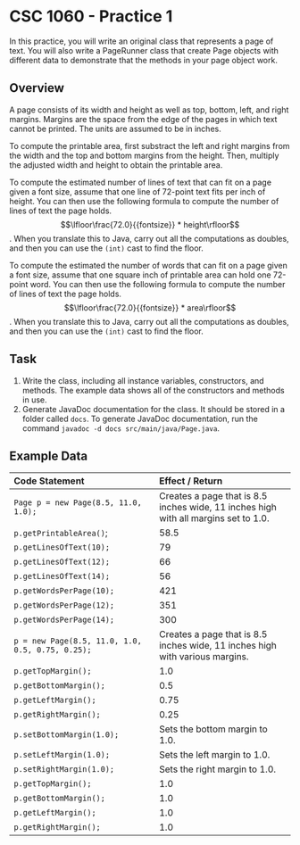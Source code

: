 # CSC 1060 - Practice 1
In this practice, you will write an original class that represents a page of text. You will also write a PageRunner class that create Page objects with different data to demonstrate that the methods in your page object work.

## Overview
A page consists of its width and height as well as top, bottom, left, and right margins. Margins are the space from the edge of the pages in which text cannot be printed. The units are assumed to be in inches.

To compute the printable area, first substract the left and right margins from the width and the top and bottom margins from the height. Then, multiply the adjusted width and height to obtain the printable area.

To compute the estimated number of lines of text that can fit on a page given a font size, assume that one line of 72-point text fits per inch of height. You can then use the following formula to compute the number of lines of text the page holds. $$\lfloor\frac{72.0}{{fontsize}} * height\rfloor$$. When you translate this to Java, carry out all the computations as doubles, and then you can use the `(int)` cast to find the floor.

To compute the estimated the number of words that can fit on a page given a font size, assume that one square inch of printable area can hold one 72-point word. You can then use the following formula to compute the number of lines of text the page holds. $$\lfloor\frac{72.0}{{fontsize}} * area\rfloor$$. When you translate this to Java, carry out all the computations as doubles, and then you can use the `(int)` cast to find the floor.


## Task
1. Write the class, including all instance variables, constructors, and methods. The example data shows all of the constructors and methods in use.
2. Generate JavaDoc documentation for the class. It should be stored in a folder called `docs`. To generate JavaDoc documentation, run the command `javadoc -d docs src/main/java/Page.java`.

## Example Data
| Code Statement | Effect / Return|
| :--- | :---  |
|`Page p = new Page(8.5, 11.0, 1.0);` | Creates a page that is 8.5 inches wide, 11 inches high with all margins set to 1.0. |
| `p.getPrintableArea()`; | 58.5 |
| `p.getLinesOfText(10);` | 79 |
| `p.getLinesOfText(12);` | 66 |
| `p.getLinesOfText(14);` | 56 |
| `p.getWordsPerPage(10);` | 421 |
| `p.getWordsPerPage(12);` | 351 |
| `p.getWordsPerPage(14);` | 300 |
| `p = new Page(8.5, 11.0, 1.0, 0.5, 0.75, 0.25);` | Creates a page that is 8.5 inches wide, 11 inches high with various margins. |
| `p.getTopMargin();` | 1.0 |
| `p.getBottomMargin();` | 0.5 |
| `p.getLeftMargin();` | 0.75 |
| `p.getRightMargin();` | 0.25 |
| `p.setBottomMargin(1.0);` | Sets the bottom margin to 1.0. |
| `p.setLeftMargin(1.0);` | Sets the left margin to 1.0. |
| `p.setRightMargin(1.0);` | Sets the right margin to 1.0. |
 `p.getTopMargin();` | 1.0 |
| `p.getBottomMargin();` | 1.0 |
| `p.getLeftMargin();` | 1.0 |
| `p.getRightMargin();` | 1.0 |

